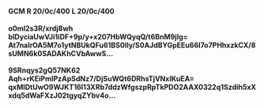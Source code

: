 #### GCM R 20/0c/400 L 20/0c/400
**o0ml2s3R/xrdj8wh**<br/>**blDyciaUwVJi1iDF+9p/y+x207HbWQyqQ/t6BnM9jlg=**<br/>**At7naIrOA5M7o1ytNBUkQFu61BS0IIy/S0AJdBYGpEEu66I7o7PHhxzkCX/8sUMN6k0SADAKhCVbAwwS...**<br/><br/>
**9SRnqys2gQ57NK62**<br/>**Aqh+rKEiPmIPzApSdNz7/DjSuWQt6DRhsTjVNxIKuEA=**<br/>**qxMIDtUwO9WJKT16l13XRb7ddzWfgszpRpTkPDO2AAX0322q1Szdih5xXxdq5dWaFXzJ02tgyqZYbv4o...**